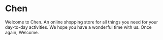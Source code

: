 # Chen
Welcome to Chen. An online shopping store for all things you need for your day-to-day activities.
We hope you have a wonderful time with us.
Once again, Welcome.
